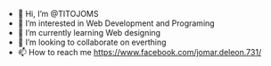 - 👋 Hi, I’m @TITOJOMS
- 👀 I’m interested in Web Development and Programing
- 🌱 I’m currently learning Web designing
- 💞️ I’m looking to collaborate on everthing
- 📫 How to reach me https://www.facebook.com/jomar.deleon.731/

<!---
TITOJOMS/TITOJOMS is a ✨ special ✨ repository because its `README.md` (this file) appears on your GitHub profile.
You can click the Preview link to take a look at your changes.
--->
